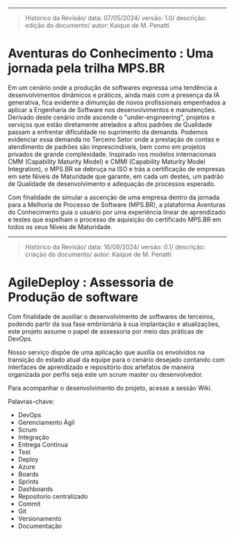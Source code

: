 ___________________________________________________________________________________________________________________________________________________________

>Histórico da Revisão/ data: 07/05/2024/ versão: 1.0/ descrição: edição do documento/ autor: Kaique de M. Penatti

# Aventuras do Conhecimento : Uma jornada pela trilha MPS.BR

  Em um cenário onde a produção de softwares expressa uma tendência a desenvolvimentos dinâmicos e práticos, ainda mais com a presença da IA generativa, fica evidente a dimunição de novos profissionais empenhados a aplicar a Engenharia de Software nos desenvolvimentos e manutenções. Derivado deste cenário onde ascende o "under-engineering", projetos e serviços que estão diretamente atrelados a altos padrões de Qualidade passam a enfrentar dificuldade no suprimento da demanda. Podemos evidenciar essa demanda no Terceiro Setor onde a prestação de contas e atendimento de padrões são imprescindíveis, bem como em projetos privados de grande complexidade.
  Inspirado nos modelos internacionais CMM (Capability Maturity Model) e CMMI (Capability Maturity Model Integration), o MPS.BR se debruça na ISO e trás a certificação de empresas em sete Níveis de Maturidade que garante, em cada um destes, um padrão de Qualidade de desenvolvimento e adequação de processos esperado.

  Com finalidade de simular a ascenção de uma empresa dentro da jornada para a Melhoria de Processo de Software (MPS.BR), a plataforma Aventuras do Conhecimento guia o usuário por uma experiência linear de aprendizado e testes que espelham o processo de aquisição do certificado MPS.BR em todos os seus Níveis de Maturidade.


___________________________________________________________________________________________________________________________________________________________

>Histórico da Revisão/ data: 16/09/2024/ versão: 0.1/ descrição: criação do documento/ autor: Kaique de M. Penatti

# AgileDeploy : Assessoria de Produção de software

Com finalidade de auxiliar o desenvolvimento de softwares de terceiros, podendo partir da sua fase embrionária à sua implantação e atualizações, este projeto assume o papel de assessoria por meio das práticas de DevOps.

Nosso serviço dispõe de uma aplicação que auxilia os envolvidos na transição do estado atual da equipe para o cenário desejado contando com interfaces de aprendizado e repositório dos artefatos de maneira organizada por perfis seja este um scrum master ou desenvolvedor.

  Para acompanhar o desenvolvimento do projeto, acesse a sessão Wiki.





Palavras-chave:

- DevOps
- Gerenciamento Ágil
- Scrum
- Integração
- Entrega Contínua
- Test
- Deploy
- Azure
- Boards
- Sprints
- Dashboards
- Repositorio centralizado
- Commit
- Git
- Versionamento
- Documentação
